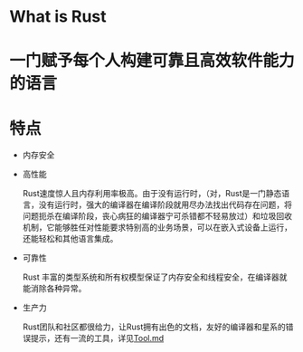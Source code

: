 # What is Rust

# 一门赋予每个人构建可靠且高效软件能力的语言

# 特点

* 内存安全

* 高性能

    Rust速度惊人且内存利用率极高。由于没有运行时，（对，Rust是一门静态语言，没有运行时，强大的编译器在编译阶段就用尽办法找出代码存在问题，将问题扼杀在编译阶段，丧心病狂的编译器宁可杀错都不轻易放过）和垃圾回收机制，它能够胜任对性能要求特别高的业务场景，可以在嵌入式设备上运行，还能轻松和其他语言集成。

* 可靠性

    Rust 丰富的类型系统和所有权模型保证了内存安全和线程安全，在编译器就能消除各种异常。

* 生产力

    Rust团队和社区都很给力，让Rust拥有出色的文档，友好的编译器和星系的错误提示，还有一流的工具，详见[Tool.md](./Tool.md)